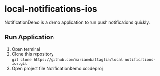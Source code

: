 # local-notifications-ios
NotificationDemo is a demo application to run push notifications quickly. 

## Run Application
1. Open terminal 
2. Clone this repository\
   `git clone https://github.com/marianobattaglia/local-notifications-ios.git`
3. Open project file NotificationDemo.xcodeproj
